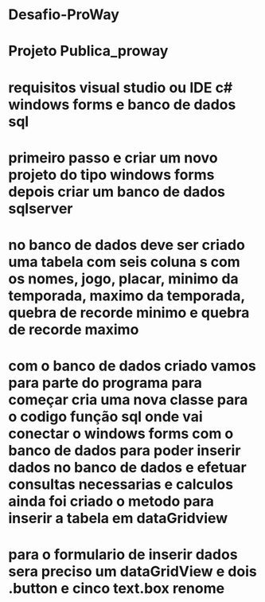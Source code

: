 # Desafio-ProWay
# Projeto Publica_proway
# requisitos visual studio ou IDE c# windows forms e banco de dados sql
# primeiro passo e criar um novo projeto do tipo windows forms depois criar um banco de dados sqlserver
# no banco de dados deve ser criado uma tabela com seis coluna s com os nomes, jogo, placar, minimo da temporada, maximo da temporada, quebra de recorde minimo e quebra de recorde maximo
# com o banco de dados criado vamos para parte do programa para começar cria uma nova classe para o codigo função sql onde vai conectar o windows forms com o banco de dados para poder inserir dados no banco de dados e efetuar consultas necessarias e calculos ainda foi criado o metodo para inserir a tabela em dataGridview
# para o formulario de inserir dados sera preciso um dataGridView e  dois .button e cinco text.box renome
